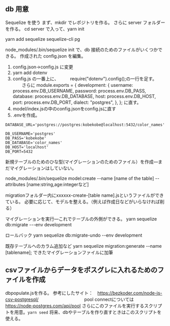 ## db 用意

Sequelize を使う
まず、mkdir でレポジトリを作る。
さらに server フォルダーを作る。
cd server で入って、yarn init

yarn add sequelize sequelize-cli pg

node_modules/.bin/sequelize init
で、db 接続のためのファイルがいくつかできる。
作成された config.json を編集。

1.  config.json→config.js に変更
2.  yarn add dotenv
3.  config.js の一番上に、
    　　 require("dotenv").config();の一行を足す。
    　　さらに
    module.exports = {
        development: {
            username: process.env.DB_USERNAME,
            password: process.env.DB_PASS,
            database: process.env.DB_DATABASE,
            host: process.env.DB_HOST,
            port: process.env.DB_PORT,
            dialect: "postgres",
        },
    };
    に直す。
4. model/index.jsの中のconfig.jsonをconfig.jsに直す
5. .envを作成。
```
DATABASE_URL='postgres://postgres:kobekobe@localhost:5432/color_names'

DB_USERNAME='postgres'
DB_PASS='kobekobe'
DB_DATABASE='color_names'
DB_HOST='localhost'
DB_PORT=5432
```

新規テーブルのためのひな型(マイグレーションのためのファイル）を作成―まだマイグレーションはしていない。

node_modules/.bin/sequelize model:create --name [name of the table] --attributes [name:string,age:integerなど]

migrationフォルダー内にxxxxxx-create-[table name].jsというファイルができている。
必要に応じて、モデルを整える。（例えば作成日などがいらなければ削る）

マイグレーションを実行―これでテーブルの外側ができる。
yarn sequelize db:migrate ---env development

ロールバック
yarn sequelize db:migrate-undo --env development

既存テーブルへのカラム追加など
yarn sequelize migration:generate --name [tablename];
できたマイグレーションファイルに加筆

## csvファイルからデータをポスグレに入れるためのファイルを作成

dbpopulate.jsを作る。
参考にしたサイト：　https://bezkoder.com/node-js-csv-postgresql/
　　　　　　　　　　pool connectについては　https://node-postgres.com/api/pool
さらにこのファイルを実行するスクリプトを用意。`yarn seed`
将来、dbやテーブルを作り直すときはこのスクリプトを使える。



